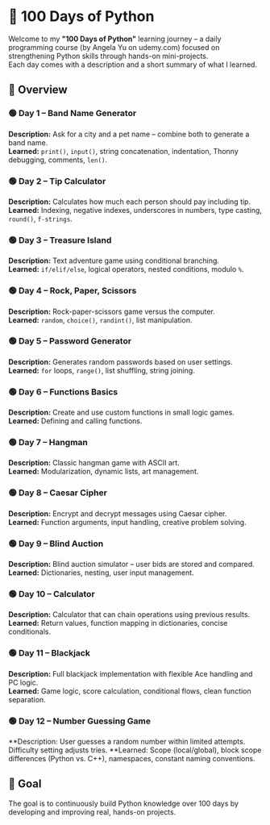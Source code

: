 # 📘 100 Days of Python

Welcome to my **"100 Days of Python"** learning journey – a daily programming course (by Angela Yu on udemy.com) focused on strengthening Python skills through hands-on mini-projects.  
Each day comes with a description and a short summary of what I learned.

## 📅 Overview

### 🟢 Day 1 – Band Name Generator  
**Description:** Ask for a city and a pet name – combine both to generate a band name.  
**Learned:** `print()`, `input()`, string concatenation, indentation, Thonny debugging, comments, `len()`.

### 🟢 Day 2 – Tip Calculator  
**Description:** Calculates how much each person should pay including tip.  
**Learned:** Indexing, negative indexes, underscores in numbers, type casting, `round()`, `f-strings`.

### 🟢 Day 3 – Treasure Island  
**Description:** Text adventure game using conditional branching.  
**Learned:** `if/elif/else`, logical operators, nested conditions, modulo `%`.

### 🟢 Day 4 – Rock, Paper, Scissors  
**Description:** Rock-paper-scissors game versus the computer.  
**Learned:** `random`, `choice()`, `randint()`, list manipulation.

### 🟢 Day 5 – Password Generator  
**Description:** Generates random passwords based on user settings.  
**Learned:** `for` loops, `range()`, list shuffling, string joining.

### 🟢 Day 6 – Functions Basics  
**Description:** Create and use custom functions in small logic games.  
**Learned:** Defining and calling functions.

### 🟢 Day 7 – Hangman  
**Description:** Classic hangman game with ASCII art.  
**Learned:** Modularization, dynamic lists, art management.

### 🟢 Day 8 – Caesar Cipher  
**Description:** Encrypt and decrypt messages using Caesar cipher.  
**Learned:** Function arguments, input handling, creative problem solving.

### 🟢 Day 9 – Blind Auction  
**Description:** Blind auction simulator – user bids are stored and compared.  
**Learned:** Dictionaries, nesting, user input management.

### 🟢 Day 10 – Calculator  
**Description:** Calculator that can chain operations using previous results.  
**Learned:** Return values, function mapping in dictionaries, concise conditionals.

### 🟢 Day 11 – Blackjack  
**Description:** Full blackjack implementation with flexible Ace handling and PC logic.  
**Learned:** Game logic, score calculation, conditional flows, clean function separation.

### 🟢 Day 12 – Number Guessing Game
**Description: User guesses a random number within limited attempts. Difficulty setting adjusts tries.
**Learned: Scope (local/global), block scope differences (Python vs. C++), namespaces, constant naming conventions.

## 🚀 Goal

The goal is to continuously build Python knowledge over 100 days by developing and improving real, hands-on projects.
